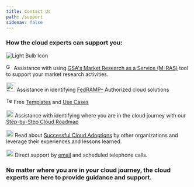```yaml
---
title: Contact Us
path: /support
sidenav: false
---
```


### How the cloud experts can support you:

<div class="grid-container" >
  <div class="grid-row">
  <div class="tablet:grid-col-4">

 ![Light Bulb Icon](/images/lightbulb.png) 

  </div>
    <div class="tablet:grid-col-4">
     <div id="dotted-box">

        
 <img src="../../images/file-invoice-solid.svg" width="17" alt="GSA M-RAS Icon" /> Assistance with using  [GSA's Market Research as a Service (M-RAS)](/acquisitions/market-research) tool to support your market research activities.


   </div>
     <div id="dotted-box">


 <img src="../../images/fedramp-logo.jpg" width="25"  alt="FedRAMP Icon" /> Assistance in identifying [FedRAMP–](https://www.fedramp.gov) Authorized cloud solutions  


   </div>
      <div id="dotted-box">
 

  <img src="../../images/file-alt-regular.svg" width="17"  alt="Templates Icon" /> Free [Templates](/resources/templates) and [Use Cases](/resources/use-cases)



   </div>
   </div>
    <div class="tablet:grid-col-4">
    
<div id="dotted-box">

<img src="../../images/tasks-solid.svg" width="20"  alt="Roadmap Icon"/> Assistance with identifying where you are in the cloud journey with our [Step-by-Step Cloud Roadmap](/planning/planning-basics)  


</div><div id="dotted-box">


<img src="../../images/glasses-solid.svg" width="20"  alt="Reading Glasses Icon"/> Read about [Successful Cloud Adoptions](/resources/use-cases) by other organizations and leverage their experiences and lessons learned.


</div><div id="dotted-box">


<img src="../../images/at-solid.svg" width="20"  alt="Email Icon"/> Direct support by [email](mailto:cloudinfo@gsa.gov) and scheduled telephone calls.  


</div>
  </div>
    
</div>

</div>



### No matter where you are in your cloud journey, the cloud experts are here to provide guidance and support.